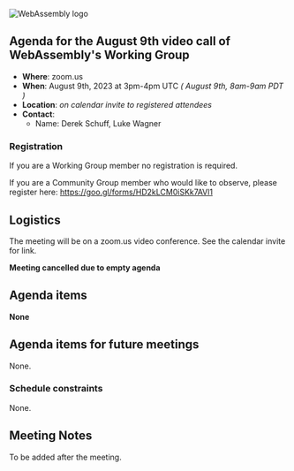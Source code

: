 ![WebAssembly logo](/images/WebAssembly.png)

## Agenda for the August 9th video call of WebAssembly's Working Group

- **Where**: zoom.us
- **When**: August 9th, 2023 at 3pm-4pm UTC *( August 9th, 8am-9am PDT )*
- **Location**: *on calendar invite to registered attendees*
- **Contact**:
    - Name: Derek Schuff, Luke Wagner

### Registration

If you are a Working Group member no registration is required.

If you are a Community Group member who would like to observe, please register here: https://goo.gl/forms/HD2kLCM0iSKk7AVl1

## Logistics

The meeting will be on a zoom.us video conference.
See the calendar invite for link.

**Meeting cancelled due to empty agenda**

## Agenda items

**None**

## Agenda items for future meetings

None.

### Schedule constraints

None.

## Meeting Notes

To be added after the meeting.
